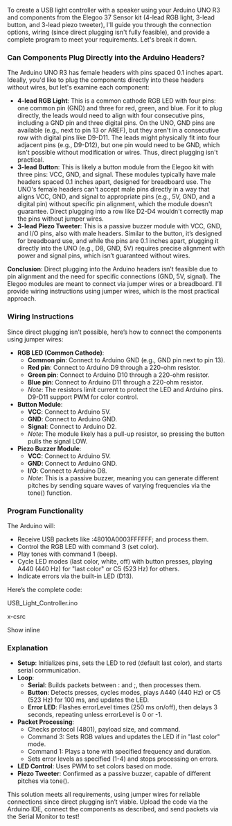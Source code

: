 To create a USB light controller with a speaker using your Arduino UNO R3 and components from the Elegoo 37 Sensor kit (4-lead RGB light, 3-lead button, and 3-lead piezo tweeter), I'll guide you through the connection options, wiring (since direct plugging isn't fully feasible), and provide a complete program to meet your requirements. Let's break it down.

### Can Components Plug Directly into the Arduino Headers?

The Arduino UNO R3 has female headers with pins spaced 0.1 inches apart. Ideally, you'd like to plug the components directly into these headers without wires, but let's examine each component:

- **4-lead RGB Light**: This is a common cathode RGB LED with four pins: one common pin (GND) and three for red, green, and blue. For it to plug directly, the leads would need to align with four consecutive pins, including a GND pin and three digital pins. On the UNO, GND pins are available (e.g., next to pin 13 or AREF), but they aren't in a consecutive row with digital pins like D9-D11. The leads might physically fit into four adjacent pins (e.g., D9-D12), but one pin would need to be GND, which isn't possible without modification or wires. Thus, direct plugging isn't practical.
- **3-lead Button**: This is likely a button module from the Elegoo kit with three pins: VCC, GND, and signal. These modules typically have male headers spaced 0.1 inches apart, designed for breadboard use. The UNO's female headers can't accept male pins directly in a way that aligns VCC, GND, and signal to appropriate pins (e.g., 5V, GND, and a digital pin) without specific pin alignment, which the module doesn't guarantee. Direct plugging into a row like D2-D4 wouldn't correctly map the pins without jumper wires.
- **3-lead Piezo Tweeter**: This is a passive buzzer module with VCC, GND, and I/O pins, also with male headers. Similar to the button, it’s designed for breadboard use, and while the pins are 0.1 inches apart, plugging it directly into the UNO (e.g., D8, GND, 5V) requires precise alignment with power and signal pins, which isn’t guaranteed without wires.

**Conclusion**: Direct plugging into the Arduino headers isn’t feasible due to pin alignment and the need for specific connections (GND, 5V, signal). The Elegoo modules are meant to connect via jumper wires or a breadboard. I’ll provide wiring instructions using jumper wires, which is the most practical approach.

### Wiring Instructions

Since direct plugging isn’t possible, here’s how to connect the components using jumper wires:

- **RGB LED (Common Cathode)**:
    - **Common pin**: Connect to Arduino GND (e.g., GND pin next to pin 13).
    - **Red pin**: Connect to Arduino D9 through a 220-ohm resistor.
    - **Green pin**: Connect to Arduino D10 through a 220-ohm resistor.
    - **Blue pin**: Connect to Arduino D11 through a 220-ohm resistor.
    - _Note_: The resistors limit current to protect the LED and Arduino pins. D9-D11 support PWM for color control.
- **Button Module**:
    - **VCC**: Connect to Arduino 5V.
    - **GND**: Connect to Arduino GND.
    - **Signal**: Connect to Arduino D2.
    - _Note_: The module likely has a pull-up resistor, so pressing the button pulls the signal LOW.
- **Piezo Buzzer Module**:
    - **VCC**: Connect to Arduino 5V.
    - **GND**: Connect to Arduino GND.
    - **I/O**: Connect to Arduino D8.
    - _Note_: This is a passive buzzer, meaning you can generate different pitches by sending square waves of varying frequencies via the tone() function.

### Program Functionality

The Arduino will:

- Receive USB packets like :48010A0003FFFFFF; and process them.
- Control the RGB LED with command 3 (set color).
- Play tones with command 1 (beep).
- Cycle LED modes (last color, white, off) with button presses, playing A440 (440 Hz) for "last color" or C5 (523 Hz) for others.
- Indicate errors via the built-in LED (D13).

Here’s the complete code:

USB\_Light\_Controller.ino

x-csrc

Show inline

### Explanation

- **Setup**: Initializes pins, sets the LED to red (default last color), and starts serial communication.
- **Loop**:
    - **Serial**: Builds packets between : and ;, then processes them.
    - **Button**: Detects presses, cycles modes, plays A440 (440 Hz) or C5 (523 Hz) for 100 ms, and updates the LED.
    - **Error LED**: Flashes errorLevel times (250 ms on/off), then delays 3 seconds, repeating unless errorLevel is 0 or -1.
- **Packet Processing**:
    - Checks protocol (4801), payload size, and command.
    - Command 3: Sets RGB values and updates the LED if in "last color" mode.
    - Command 1: Plays a tone with specified frequency and duration.
    - Sets error levels as specified (1-4) and stops processing on errors.
- **LED Control**: Uses PWM to set colors based on mode.
- **Piezo Tweeter**: Confirmed as a passive buzzer, capable of different pitches via tone().

This solution meets all requirements, using jumper wires for reliable connections since direct plugging isn’t viable. Upload the code via the Arduino IDE, connect the components as described, and send packets via the Serial Monitor to test!